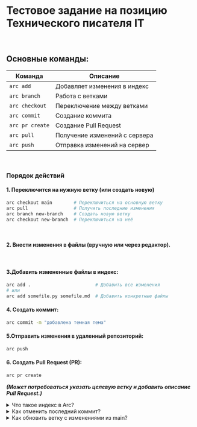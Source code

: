# Тестовое задание на позицию Технического писателя IT
<br>

## Основные команды: 

| Команда | Описание |
|---------|----------|
| `arc add` | Добавляет изменения в индекс |
| `arc branch` | Работа с ветками |
| `arc checkout` | Переключение между ветками |
| `arc commit` | Создание коммита |
| `arc pr create` | Создание Pull Request |
| `arc pull` | Получение изменений с сервера |
| `arc push` | Отправка изменений на сервер |
<br>    

### Порядок действий

#### 1. Переключится на нужную ветку (или создать новую)
```bash
arc checkout main        # Переключиться на основную ветку
arc pull                 # Получить последние изменения
arc branch new-branch    # Создать новую ветку
arc checkout new-branch  # Переключиться на неё
```
<br>

#### 2. Внести изменения в файлы (вручную или через редактор).

<br>

#### 3.Добавить измененные файлы в индекс:
```bash
arc add .                        # Добавить все изменения
# или
arc add somefile.py somefile.md  # Добавить конкретные файлы
```

#### 4. Создать коммит:
```bash
arc commit -m "добавлена темная тема"
```

#### 5.Отправить изменения в удаленный репозиторий:
```bash
arc push
```

#### 6. Создать Pull Request (PR):

```bash
arc pr create
```
***(Может потребоваться указать целевую ветку и добавить описание Pull Request.)***

<a id="index-definition"></a>

<details>
<summary>Что такое индекс в Arc?</summary>

Индекс (или staging area) — это промежуточная область между рабочей директорией и репозиторием. Он позволяет:

<br>

1. Выбирать какие изменения попадут в следующий коммит;

<br>  

2. Разбивать правки на логические части;

<br>

3. Просматривать изменения перед коммитом.

</details>

<details>
<summary>Как отменить последний коммит?</summary>
```bash
arc reset HEAD~1
```
</details>

<details>
<summary>Как обновить ветку с изменениями из main?</summary>
```bash
arc checkout main
arc pull
arc checkout your-branch
arc merge main
```
</details>